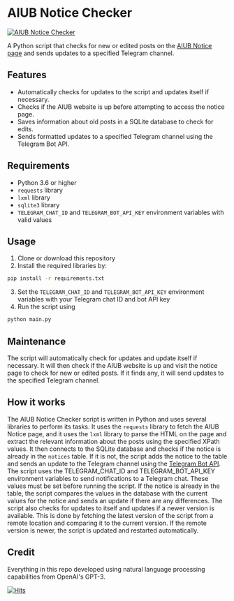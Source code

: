 # AIUB Notice Checker
[![AIUB Notice Checker](https://github.com/origamiofficial/aiub-notice-checker/actions/workflows/aiub-notice-checker.yml/badge.svg)](https://github.com/origamiofficial/aiub-notice-checker/actions/workflows/aiub-notice-checker.yml)

A Python script that checks for new or edited posts on the [AIUB Notice page](https://aiub.cf/category/notices/) and sends updates to a specified Telegram channel.

## Features

- Automatically checks for updates to the script and updates itself if necessary.
- Checks if the AIUB website is up before attempting to access the notice page.
- Saves information about old posts in a SQLite database to check for edits.
- Sends formatted updates to a specified Telegram channel using the Telegram Bot API.

## Requirements

- Python 3.6 or higher
- `requests` library
- `lxml` library
- `sqlite3` library
- `TELEGRAM_CHAT_ID` and `TELEGRAM_BOT_API_KEY` environment variables with valid values

## Usage

1. Clone or download this repository
2. Install the required libraries by:
```bash
pip install -r requirements.txt
```
3. Set the `TELEGRAM_CHAT_ID` and `TELEGRAM_BOT_API_KEY` environment variables with your Telegram chat ID and bot API key
4. Run the script using 
```bash
python main.py
```

## Maintenance

The script will automatically check for updates and update itself if necessary. It will then check if the AIUB website is up and visit the notice page to check for new or edited posts. If it finds any, it will send updates to the specified Telegram channel.

## How it works

The AIUB Notice Checker script is written in Python and uses several libraries to perform its tasks. It uses the `requests` library to fetch the AIUB Notice page, and it uses the `lxml` library to parse the HTML on the page and extract the relevant information about the posts using the specified XPath values. It then connects to the SQLite database and checks if the notice is already in the `notices` table. If it is not, the script adds the notice to the table and sends an update to the Telegram channel using the [Telegram Bot API](https://core.telegram.org/bots/api). The script uses the TELEGRAM_CHAT_ID and TELEGRAM_BOT_API_KEY environment variables to send notifications to a Telegram chat. These values must be set before running the script. If the notice is already in the table, the script compares the values in the database with the current values for the notice and sends an update if there are any differences. The script also checks for updates to itself and updates if a newer version is available. This is done by fetching the latest version of the script from a remote location and comparing it to the current version. If the remote version is newer, the script is updated and restarted automatically.

## Credit

Everything in this repo developed using natural language processing capabilities from OpenAI's GPT-3.

[![Hits](https://hits.seeyoufarm.com/api/count/incr/badge.svg?url=https://github.com/origamiofficial/aiub-notice-checker&icon=github.svg&icon_color=%23FFFFFF&title=hits&edge_flat=false)](https://github.com/origamiofficial/aiub-notice-checker)